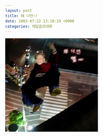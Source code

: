 ```yaml
---
layout: post
title: 왜 나만~!
date: 2003-07-22 13:10:19 +0900
categories: 깨달음의대화
---
```

<img src="./files/attach/images/198/320/001/1058847019.jpg" border="0" alt="" />